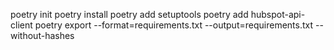 poetry init
poetry install
poetry add setuptools 
poetry add hubspot-api-client
poetry export --format=requirements.txt --output=requirements.txt --without-hashes